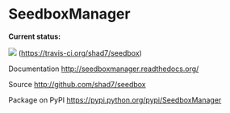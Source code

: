 SeedboxManager
==============

**Current status:**

![](https://travis-ci.org/shad7/seedbox.png?branch=master) (https://travis-ci.org/shad7/seedbox)


Documentation
http://seedboxmanager.readthedocs.org/

Source
http://github.com/shad7/seedbox

Package on PyPI
https://pypi.python.org/pypi/SeedboxManager

